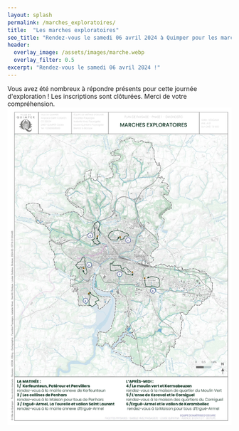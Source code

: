 ```yaml
---
layout: splash
permalink: /marches_exploratoires/
title:  "Les marches exploratoires"
seo_title: "Rendez-vous le samedi 06 avril 2024 à Quimper pour les marches exploratoires !"
header:
  overlay_image: /assets/images/marche.webp
  overlay_filter: 0.5
excerpt: "Rendez-vous le samedi 06 avril 2024 !"
---
```


Vous avez été nombreux à répondre présents pour cette journée d'exploration ! Les inscriptions sont clôturées. Merci de votre compréhension.
![carte_marche_exploratoire.webp](/assets/images/carte_marche_exploratoire.webp)


